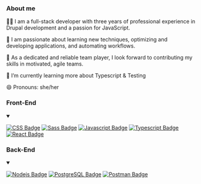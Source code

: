 ### About me
 🧑‍💻 I am a full-stack developer with three years of professional experience in Drupal development and a passion for JavaScript.
 
 🤔 I am passionate about learning new techniques, optimizing and developing applications, and automating workflows. 
 
 🏐 As a dedicated and reliable team player, I look forward to contributing my skills in motivated, agile teams. 
 
 🌱 I’m currently learning more about Typescript & Testing
 
 😄 Pronouns: she/her
 



### Front-End
<details open>
<summary></summary>
  
[![CSS Badge](https://img.shields.io/badge/-CSS3-1572B6?style=for-the-badge&labelColor=black&logo=css3&logoColor=1572B6)](#) [![Sass Badge](https://img.shields.io/badge/-SASS-CC6699?style=for-the-badge&labelColor=black&logo=sass&logoColor=CC6699)](#) [![Javascript Badge](https://img.shields.io/badge/-Javascript-F0DB4F?style=for-the-badge&labelColor=black&logo=javascript&logoColor=F0DB4F)](#) [![Typescript Badge](https://img.shields.io/badge/-Typescript-3178C6?style=for-the-badge&labelColor=black&logo=typescript&logoColor=3178C6)](#) [![React Badge](https://img.shields.io/badge/-React-61DAFB?style=for-the-badge&labelColor=black&logo=react&logoColor=61DAFB)](#) 
</details>

### Back-End
<details open>
<summary></summary>
  
 [![Nodejs Badge](https://img.shields.io/badge/-Nodejs-3C873A?style=for-the-badge&labelColor=black&logo=node.js&logoColor=3C873A)](#) 
 [![PostgreSQL Badge](https://img.shields.io/badge/-PostgreSQL-4169E1?style=for-the-badge&labelColor=black&logo=postgreSQL&logoColor=4169E1)](#) [![Postman Badge](https://img.shields.io/badge/-Postman-FF6C37?style=for-the-badge&labelColor=black&logo=postman&logoColor=FF6C37)](#)
  
</details>



